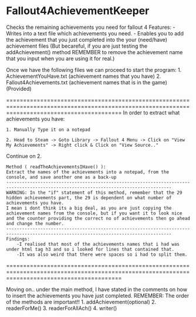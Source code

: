 # Fallout4AchievementKeeper
Checks the remaining achievements you need for fallout 4
Features:
        - Writes into a text file which achievements you need.
        - Enables you to add the achievement that you just completed into the your (need/have) achievement files (But becareful, if you are just testing the addAchievement() method REMEMBER to remove the achievement name that you input when you are using it for real.)

Once we have the following files we can proceed to start the program:
    1. AchievementYouHave.txt (achievement names that you have)
    2. Fallout4Achievements.txt (achievement names that is in the game) (Provided)

==============================================================================================================================================
In order to extract what achievements you have:
    
    1. Manually Type it on a notepad
    
    2. Head to Steam -> Goto Library -> Fallout 4 Menu -> Click on "View My Achievements" -> Right click & Click on "View Source.."

Continue on 2.
    
    Method ( readTheAchievementsIHave() ):
    Extract the names of the achievements into a notepad, from the console, and save another one as a back-up
    -------------------------------------------------------------------------------------------------------------------------------------
    WARNING: In the "if" statement of this method, remember that the 29 hidden achievements part, the 29 is dependent on what number of achievements you have.
    I mean i dont think its a big deal, as you are just copying the achievement names from the console, but if you want it to look nice and the counter providing the correct no of achievements then go ahead and change the number.
    -------------------------------------------------------------------------------------------------------------------------------------
    Findings:
        -I realised that most of the achievements names that i had was under html tag h3 and so i looked for lines that contained that.
        -It was also weird that there were spaces so i had to split them.
       
==============================================================================================================================================

Moving on.. 
    under the main method, I have stated in the comments on how to insert the achievements you have just completed.
    REMEMBER:
      The order of the methods are important!!
      1. addAchievement(optional)
      2. readerForMe()
      3. readerForAllAch()
      4. writer()
